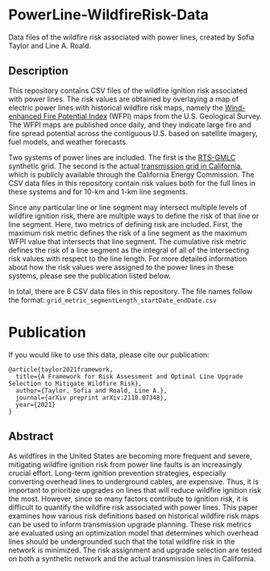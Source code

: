 # PowerLine-WildfireRisk-Data
Data files of the wildfire risk associated with power lines, created by Sofia Taylor and Line A. Roald.

## Description
This repository contains CSV files of the wildfire ignition risk associated with power lines. The risk values are obtained by overlaying a map of electric power lines with historical wildfire risk maps, namely the [Wind-enhanced Fire Potential Index](https://www.usgs.gov/ecosystems/lcsp/fire-danger-forecast/wind-enhanced-fire-potential-index-wfpi) (WFPI) maps from the U.S. Geological Survey. The WFPI maps are published once daily, and they indicate large fire and fire spread potential across the contiguous U.S. based on satellite imagery, fuel models, and weather forecasts.

Two systems of power lines are included. The first is the [RTS-GMLC](https://github.com/GridMod/RTS-GMLC) synthetic grid. The second is the actual [transmission grid in California](https://gis.data.ca.gov/datasets/CAEnergy::california-electric-transmission-lines/about), which is publicly available through the California Energy Commission. The CSV data files in this repository contain risk values both for the full lines in these systems and for 10-km and 1-km line segments.

Since any particular line or line segment may intersect multiple levels of wildfire ignition risk, there are multiple ways to define the risk of that line or line segment. Here, two metrics of defining risk are included. First, the maximum risk metric defines the risk of a line segment as the maximum WFPI value that intersects that line segment. The cumulative risk metric defines the risk of a line segment as the integral of all of the intersecting risk values with respect to the line length. For more detailed information about how the risk values were assigned to the power lines in these systems, please see the publication listed below.

In total, there are 6 CSV data files in this repository. The file names follow the format: ```grid_metric_segmentLength_startDate_endDate.csv```

# Publication
If you would like to use this data, please cite our publication:
```
@article{taylor2021framework,
  title={A Framework for Risk Assessment and Optimal Line Upgrade Selection to Mitigate Wildfire Risk},
  author={Taylor, Sofia and Roald, Line A.},
  journal={arXiv preprint arXiv:2110.07348},
  year={2021}
} 
```

## Abstract
As wildfires in the United States are becoming more frequent and severe, mitigating wildfire ignition risk from power line faults is an increasingly crucial effort. Long-term ignition prevention strategies, especially converting overhead lines to underground cables, are expensive. Thus, it is important to prioritize upgrades on lines that will reduce wildfire ignition risk the most. However, since so many factors contribute to ignition risk, it is difficult to quantify the wildfire risk associated with power lines. This paper examines how various risk definitions based on historical wildfire risk maps can be used to inform transmission upgrade planning. These risk metrics are evaluated using an optimization model that determines which overhead lines should be undergrounded such that the total wildfire risk in the network is minimized. The risk assignment and upgrade selection are tested on both a synthetic network and the actual transmission lines in California.
